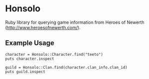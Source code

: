 # Honsolo #

Ruby library for querying game information from Heroes of Newerth (http://www.heroesofnewerth.com/).

## Example Usage ##

	character = Honsolo::Character.find("teeto")
	puts character.inspect

	guild = Honsolo::Clan.find(character.clan_info.clan_id)
	puts guild.inspect
